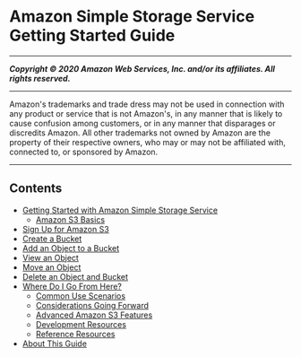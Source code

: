 # Amazon Simple Storage Service Getting Started Guide

-----
*****Copyright &copy; 2020 Amazon Web Services, Inc. and/or its affiliates. All rights reserved.*****

-----
Amazon's trademarks and trade dress may not be used in 
     connection with any product or service that is not Amazon's, 
     in any manner that is likely to cause confusion among customers, 
     or in any manner that disparages or discredits Amazon. All other 
     trademarks not owned by Amazon are the property of their respective
     owners, who may or may not be affiliated with, connected to, or 
     sponsored by Amazon.

-----
## Contents
+ [Getting Started with Amazon Simple Storage Service](GetStartedWithS3.md)
   + [Amazon S3 Basics](AmazonS3Basics.md)
+ [Sign Up for Amazon S3](SigningUpforS3.md)
+ [Create a Bucket](CreatingABucket.md)
+ [Add an Object to a Bucket](PuttingAnObjectInABucket.md)
+ [View an Object](OpeningAnObject.md)
+ [Move an Object](CopyingAnObject.md)
+ [Delete an Object and Bucket](DeletingAnObjectandBucket.md)
+ [Where Do I Go From Here?](ImplementingS3.md)
   + [Common Use Scenarios](S3-gsg-CommonUseScenarios.md)
   + [Considerations Going Forward](s3-gsg-ConsiderationsGoingForward.md)
   + [Advanced Amazon S3 Features](S3-gsg-AdvancedAmazonS3Features.md)
   + [Development Resources](S3-gsg-DevelopmentResources.md)
   + [Reference Resources](S3-gsg-ReferenceResources.md)
+ [About This Guide](AboutThisGuide.md)